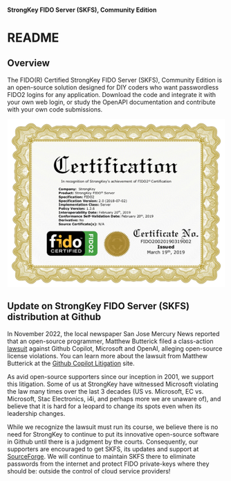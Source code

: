 #### StrongKey FIDO Server (SKFS), Community Edition 
# README


## Overview
The FIDO(R) Certified StrongKey FIDO Server (SKFS), Community Edition is an open-source solution designed for DIY coders who want passwordless FIDO2 logins for any application. Download the code and integrate it with your own web login, or study the OpenAPI documentation and contribute with your own code submissions.

![StrongKey FIDO Certificate](https://github.com/StrongKey/fido2/raw/master/docs/images/fido2certified.png)

## Update on StrongKey FIDO Server (SKFS) distribution at Github
In November 2022, the local newspaper San Jose Mercury News reported that an open-source programmer, Matthew Butterick filed a class-action [lawsuit](https://www.prnewswire.com/news-releases/joseph-saveri-law-firm-and-matthew-butterick-file-class-action-lawsuit-against-github-microsoft-and-openai-over-violations-of-open-source-licenses-arising-from-github-copilot-an-ai-based-product-301668255.html) against Github Copilot, Microsoft and OpenAI, alleging open-source license violations. You can learn more about the lawsuit from Matthew Butterick at the [Github Copilot Litigation](https://githubcopilotlitigation.com/) site.

As avid open-source supporters since our inception in 2001, we support this litigation. Some of us at StrongKey have witnessed Microsoft violating the law many times over the last 3 decades (US vs. Microsoft, EC vs. Microsoft, Stac Electronics, i4i, and perhaps more we are unaware of), and believe that it is hard for a leopard to change its spots even when its leadership changes.

While we recognize the lawsuit must run its course, we believe there is no need for StrongKey to continue to put its innovative open-source software in Github until there is a judgment by the courts. Consequently, our supporters are encouraged to get SKFS, its updates and support at [SourceForge](https://sourceforge.net/projects/strongkeyfido/). We will continue to maintain SKFS there to eliminate passwords from the internet and protect FIDO private-keys where they should be: outside the control of cloud service providers!
